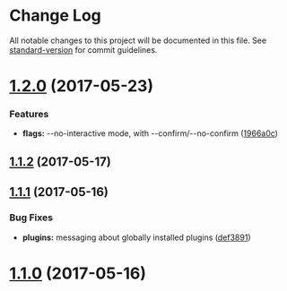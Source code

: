 # Change Log

All notable changes to this project will be documented in this file.
See [standard-version](https://github.com/conventional-changelog/standard-version) for commit guidelines.

<a name="1.2.0"></a>
# [1.2.0](https://github.com/ionic-team/ionic-cli/compare/@ionic/cli-plugin-ionic-angular@1.1.2...@ionic/cli-plugin-ionic-angular@1.2.0) (2017-05-23)


### Features

* **flags:** --no-interactive mode, with --confirm/--no-confirm ([1966a0c](https://github.com/ionic-team/ionic-cli/commit/1966a0c))




<a name="1.1.2"></a>
## [1.1.2](https://github.com/ionic-team/ionic-cli/compare/@ionic/cli-plugin-ionic-angular@1.1.1...@ionic/cli-plugin-ionic-angular@1.1.2) (2017-05-17)




<a name="1.1.1"></a>
## [1.1.1](https://github.com/ionic-team/ionic-cli/compare/@ionic/cli-plugin-ionic-angular@1.1.0...@ionic/cli-plugin-ionic-angular@1.1.1) (2017-05-16)


### Bug Fixes

* **plugins:** messaging about globally installed plugins ([def3891](https://github.com/ionic-team/ionic-cli/commit/def3891))




<a name="1.1.0"></a>
# [1.1.0](https://github.com/ionic-team/ionic-cli/compare/@ionic/cli-plugin-ionic-angular@1.0.0...@ionic/cli-plugin-ionic-angular@1.1.0) (2017-05-16)
